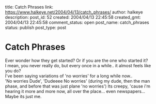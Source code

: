 title: Catch Phrases
link: https://www.halkeye.net/2004/04/13/catch_phrases/
author: halkeye
description: 
post_id: 52
created: 2004/04/13 22:45:58
created_gmt: 2004/04/13 22:45:58
comment_status: open
post_name: catch_phrases
status: publish
post_type: post

# Catch Phrases

Ever wonder how they get started? Or if you are the one who started it?  
I mean, you never really do, but every once in a while.. it almost feels like you do?   
I've been saying variations of 'no worries' for a long while now..  
'No worries Dude', 'Dudeeee No worries' (during my dude, then the man phase, and before that was just plane 'no worries') Its creepy, 'cause i'm hearing it more and more now, all over the place... even newspapers...   
Maybe its just me.